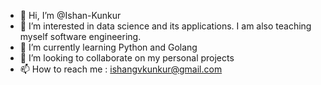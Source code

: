 - 👋 Hi, I’m @Ishan-Kunkur
- 👀 I’m interested in data science and its applications. I am also teaching myself software engineering. 
- 🌱 I’m currently learning Python and Golang
- 💞️ I’m looking to collaborate on my personal projects
- 📫 How to reach me : ishangvkunkur@gmail.com

<!---
Ishan-Kunkur/Ishan-Kunkur is a ✨ special ✨ repository because its `README.md` (this file) appears on your GitHub profile.
You can click the Preview link to take a look at your changes.
--->
